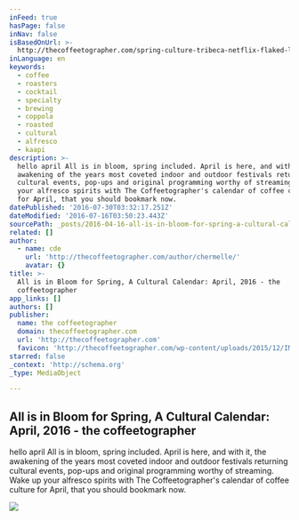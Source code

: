 ```yaml
---
inFeed: true
hasPage: false
inNav: false
isBasedOnUrl: >-
  http://thecoffeetographer.com/spring-culture-tribeca-netflix-flaked-lic-flea-kappi-cafe-coffee-blogger-april-2016/
inLanguage: en
keywords:
  - coffee
  - roasters
  - cocktail
  - specialty
  - brewing
  - coppola
  - roasted
  - cultural
  - alfresco
  - kaapi
description: >-
  hello april All is in bloom, spring included. April is here, and with it, the
  awakening of the years most coveted indoor and outdoor festivals returning
  cultural events, pop-ups and original programming worthy of streaming. Wake up
  your alfresco spirits with The Coffeetographer's calendar of coffee culture
  for April, that you should bookmark now.
datePublished: '2016-07-30T03:32:17.251Z'
dateModified: '2016-07-16T03:50:23.443Z'
sourcePath: _posts/2016-04-16-all-is-in-bloom-for-spring-a-cultural-calendar-april-2016.md
related: []
author:
  - name: cde
    url: 'http://thecoffeetographer.com/author/chermelle/'
    avatar: {}
title: >-
  All is in Bloom for Spring, A Cultural Calendar: April, 2016 - the
  coffeetographer
app_links: []
authors: []
publisher:
  name: the coffeetographer
  domain: thecoffeetographer.com
  url: 'http://thecoffeetographer.com'
  favicon: 'http://thecoffeetographer.com/wp-content/uploads/2015/12/IMG_7153.jpg'
starred: false
_context: 'http://schema.org'
_type: MediaObject

---
```

<article style=""><h1>All is in Bloom for Spring, A Cultural Calendar: April, 2016 - the coffeetographer</h1><p>hello april All is in bloom, spring included. April is here, and with it, the awakening of the years most coveted indoor and outdoor festivals returning cultural events, pop-ups and original programming worthy of streaming. Wake up your alfresco spirits with The Coffeetographer's calendar of coffee culture for April, that you should bookmark now.</p><img src="http://thecoffeetographer.com/wp-content/uploads/2016/04/image2.jpeg" /></article>
